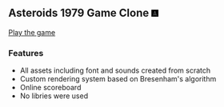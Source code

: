## Asteroids 1979 Game Clone <img src="img/icon.png" height="14" alt="icon">

[Play the game](https://programma-computer-foxpuycxjk.now.sh/asteroids/)

### Features

* All assets including font and sounds created from scratch
* Custom rendering system based on Bresenham's algorithm
* Online scoreboard
* No libries were used